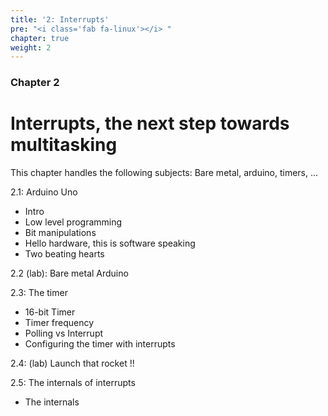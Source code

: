 ```yaml
---
title: '2: Interrupts'
pre: "<i class='fab fa-linux'></i> "
chapter: true
weight: 2
---
```


### Chapter 2

# Interrupts, the next step towards multitasking

This chapter handles the following subjects: Bare metal, arduino, timers, ...

2.1: Arduino Uno

  * Intro
  * Low level programming
  * Bit manipulations
  * Hello hardware, this is software speaking
  * Two beating hearts

2.2 (lab): Bare metal Arduino

2.3: The timer

  * 16-bit Timer
  * Timer frequency
  * Polling vs Interrupt
  * Configuring the timer with interrupts

2.4: (lab) Launch that rocket !!

2.5: The internals of interrupts

  * The internals